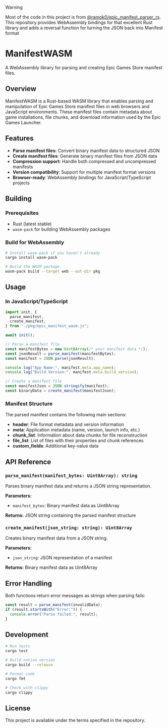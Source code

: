 > [!WARNING]  
> Most of the code in this project is from [@ramok0/epic_manifest_parser_rs](https://github.com/ramok0/epic_manifest_parser_rs). This repository provides WebAssembly bindings for that excellent Rust library and adds a reversal function for turning the JSON back into Manifest format

# ManifestWASM

A WebAssembly library for parsing and creating Epic Games Store manifest files.

## Overview

ManifestWASM is a Rust-based WASM library that enables parsing and manipulation of Epic Games Store manifest files in web browsers and JavaScript environments. These manifest files contain metadata about game installations, file chunks, and download information used by the Epic Games Launcher.

## Features

- **Parse manifest files**: Convert binary manifest data to structured JSON
- **Create manifest files**: Generate binary manifest files from JSON data
- **Compression support**: Handle both compressed and uncompressed manifests
- **Version compatibility**: Support for multiple manifest format versions
- **Browser-ready**: WebAssembly bindings for JavaScript/TypeScript projects

## Building

### Prerequisites

- Rust (latest stable)
- `wasm-pack` for building WebAssembly packages

### Build for WebAssembly

```bash
# Install wasm-pack if you haven't already
cargo install wasm-pack

# Build the WASM package
wasm-pack build --target web --out-dir pkg
```

## Usage

### In JavaScript/TypeScript

```javascript
import init, {
  parse_manifest,
  create_manifest,
} from "./pkg/epic_manifest_wasm.js";

await init();

// Parse a manifest file
const manifestBytes = new Uint8Array(/* your manifest data */);
const jsonResult = parse_manifest(manifestBytes);
const manifest = JSON.parse(jsonResult);

console.log("App Name:", manifest.meta.app_name);
console.log("Build Version:", manifest.meta.build_version);

// Create a manifest file
const manifestJson = JSON.stringify(manifest);
const binaryData = create_manifest(manifestJson);
```

### Manifest Structure

The parsed manifest contains the following main sections:

- **header**: File format metadata and version information
- **meta**: Application metadata (name, version, launch info, etc.)
- **chunk_list**: Information about data chunks for file reconstruction
- **file_list**: List of files with their properties and chunk references
- **custom_fields**: Additional key-value data

## API Reference

### `parse_manifest(manifest_bytes: Uint8Array): string`

Parses binary manifest data and returns a JSON string representation.

**Parameters:**

- `manifest_bytes`: Binary manifest data as Uint8Array

**Returns:** JSON string containing the parsed manifest structure

### `create_manifest(json_string: string): Uint8Array`

Creates binary manifest data from a JSON string.

**Parameters:**

- `json_string`: JSON representation of a manifest

**Returns:** Binary manifest data as Uint8Array

## Error Handling

Both functions return error messages as strings when parsing fails:

```javascript
const result = parse_manifest(invalidData);
if (result.startsWith("Error:")) {
  console.error("Parse failed:", result);
}
```

## Development

```bash
# Run tests
cargo test

# Build native version
cargo build --release

# Format code
cargo fmt

# Check with clippy
cargo clippy
```

## License

This project is available under the terms specified in the repository.
